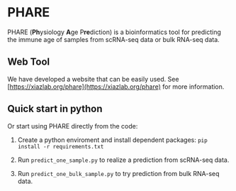 # PHARE  
PHARE (**Ph**ysiology **A**ge P**re**diction) is a bioinformatics tool for predicting the immune age of samples from scRNA-seq data or bulk RNA-seq data.

## Web Tool
We have developed a website that can be easily used. See [https://xiazlab.org/phare](https://xiazlab.org/phare) for more information.

## Quick start in python
Or start using PHARE directly from the code:

1. Create a python enviroment and install dependent packages: `pip install -r requirements.txt`

2. Run `predict_one_sample.py` to realize a prediction from scRNA-seq data. 

3. Run `predict_one_bulk_sample.py` to try prediction from bulk RNA-seq data.

